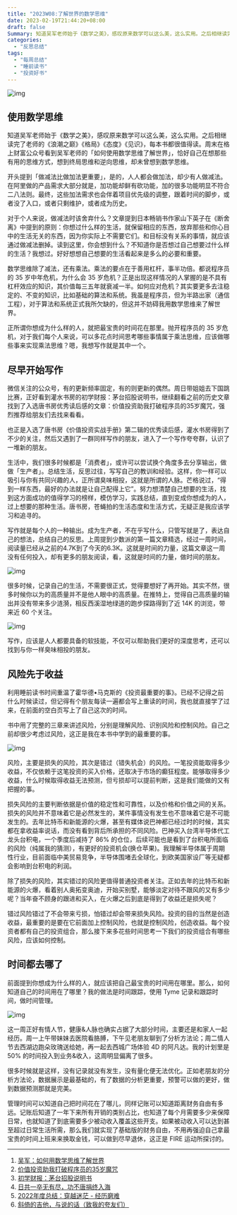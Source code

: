 ```yaml
---
title: "2023W08:了解世界的数学思维"
date: 2023-02-19T21:44:20+08:00
draft: false
Summary: 知道吴军老师始于《数学之美》，感叹原来数学可以这么美，这么实用。之后相继读完了老师的《浪潮之巅》《格局》《态度》《见识》，每本书都很值得读。周末在格上财富公众号看到吴军老师的「如何使用数学思维了解世界」，恰好自己在想那些有用的思维方式，想到终局思维和逆向思维，却从没想过数学思维，而且最重要的是减法和乘法。
categories:
  - "反思总结"
tags:
  - "每周总结"
  - "睡前读书"
  - "投资好书"
---
```


![img](https://cdn.nlark.com/yuque/0/2023/jpeg/177619/1676813536451-70f77c4c-3be3-4c01-84ef-e38942c27f7d.jpeg)

## 使用数学思维

知道吴军老师始于《数学之美》，感叹原来数学可以这么美，这么实用。之后相继读完了老师的《浪潮之巅》《格局》《态度》《见识》，每本书都很值得读。周末在格上财富公众号看到吴军老师的「如何使用数学思维了解世界」，恰好自己在想那些有用的思维方式，想到终局思维和逆向思维，却未曾想到数学思维。

开头提到「做减法比做加法更重要」，是的，人人都会做加法，却少有人做减法。在阿里做的产品需求大部分就是，加功能却鲜有砍功能，加的很多功能明显不符合二八法则。最终，这些加法需求也会伴着项目优先级的调整，跟着时间的脚步，或者没了入口，或者只剩维护，或者成为历史。

对于个人来说，做减法时该舍弃什么？文章提到日本畅销书作家山下英子在《断舍离》中提到的原则：你想过什么样的生活，就保留相应的东西，放弃那些和你心目中的生活无关的东西，因为你实际上不需要它们。和目标没有关系的事情，就应该通过做减法删掉。读到这里，你会想到什么？不知道你是否想过自己想要过什么样的生活？我想过。好好想想自己想要的生活看起来是多么的必要和重要。

数学思维除了减法，还有乘法。乘法的要点在于善用杠杆，事半功倍。都说程序员的 35 岁中年危机，为什么会 35 岁危机？正是出现这样情况的人掌握的是不具有杠杆效应的知识，其价值每三五年就衰减一半。如何应对危机？其实要更多去注稳定的、不变的知识，比如基础的算法和系统。我虽是程序员，但为半路出家（通信工程），对于算法和系统正式我所欠缺的，但这并不妨碍我用数学思维来了解世界。

正所谓你想成为什么样的人，就把最宝贵的时间花在那里。抛开程序员的 35 岁危机，对于我们每个人来说，可以多花点时间思考哪些事情属于乘法思维，应该做哪些事来实现乘法思维？嗯，我想写作就是其中一个。

## 尽早开始写作

微信关注的公众号，有的更新频率固定，有的则更新的偶然。周日带姐姐去下国跳比赛，正好看到灌水书房的初学财报：茅台招股说明书，继续翻看之前的历史文章找到了入选唐书房优秀读后感的文章：价值投资助我打破程序员的35岁魔咒，强烈推荐给朋友们去找来看看。

也正是入选了唐书房《价值投资实战手册》第二辑的优秀读后感，灌水书房得到了不少的关注，然后又遇到了一群同样写作的朋友，进入了一个写作夸夸群，认识了一堆新的朋友。

生活中，我们很多时候都是「消费者」，或许可以尝试换个角度多去分享输出，做做「生产者」。总结生活，反思过往，写写自己的教训和经验。这样，你一样可以吸引与你有共同兴趣的人，正所谓臭味相投，这就是所谓的人脉。芒格说过，“得到一样东西，最好的办法就是让自己配得上它”。努力想清楚自己想要的生活，找到这方面成功的值得学习的榜样，模仿学习，实践总结，直到变成你想成为的人，过上想要的那种生活。唐书房，苍蝇拍的生活态度和生活方式，无疑正是我应该学习和追寻的。

写作就是每个人的一种输出。成为生产者，不在乎写什么，只管写就是了，表达自己的想法，总结自己的反思。上周提到少数派的第一篇文章精选，经过一周时间，阅读量已经从之前的4.7K到了今天的6.3K。这就是时间的力量，这篇文章这一周没有任何投入，却有更多的朋友阅读，看，这就是时间的力量，做时间的朋友。

![img](https://cdn.nlark.com/yuque/0/2023/png/177619/1676803279322-86a1ebf2-bd6c-413b-8b5f-aa4b7da68251.png)

很多时候，记录自己的生活，不需要很正式，觉得要想好了再开始。其实不然，很多时候你以为的高质量并不是他人眼中的高质量。在推特上，觉得自己高质量的输出并没有带来多少涟漪，相反西溪湿地绿道的跑步探路得到了近 14K 的浏览，带来近 60 个关注。

![img](https://cdn.nlark.com/yuque/0/2023/png/177619/1676803860298-19c187f4-4aca-4dc3-be91-f1b4c9a4908a.png)

写作，应该是人人都要具备的软技能，不仅可以帮助我们更好的深度思考，还可以找到与你一样臭味相投的朋友。

## 风险先于收益

利用睡前读书时间重温了霍华德•马克斯的《投资最重要的事》。已经不记得之前什么时候读过，但记得有个朋友每读一遍都会写上重读的时间，我也就直接学了过来，在前面的空白页写上了自己这次的时间。

书中用了完整的三章来讲述风险，分别是理解风险、识别风险和控制风险。自己之前却很少考虑过风险，这正是我在本书中学到的最重要的事。

![img](https://cdn.nlark.com/yuque/0/2023/png/177619/1676813841839-eacc591b-7529-4d6d-8d5b-5a1716666507.png)

风险，主要是损失的风险，其次是错过（错失机会）的风险。一笔投资能取得多少收益，不仅依赖于这笔投资的买入价格，还取决于市场的癫狂程度。能够取得多少收益，什么时候取得收益无法预测，但亏损却可以提前判断，这是我们能做的又有把握的事。

损失风险的主要判断依据是价值的稳定性和可靠性，以及价格和价值之间的关系。损失的风险并不意味着它是必然发生的，某件事情没有发生也不意味着它是不可能发生的。去年比特币和新能源的火爆，甚至有媒体说巴神都已经过时的时候，其实都在拿收益率说话，而没有看到背后所承担的不同风险。巴神买入台湾半导体代工龙头台积电，一个季度后减持了 86% 的仓位，后续可能也是看到了台积电所面临的风险（纯属我的猜测），有更好的投资机会(换仓苹果)。我理解半导体属于周期性行业，目前面临中美贸易竞争，半导体围堵去全球化，到欧美国家设厂等无疑都会影响到台积电的利润。

除了损失的风险，其实错过的风险更值得普通投资者关注。正如去年的比特币和新能源的火爆，看着别人奥拓变奥迪，开始买别墅，能够淡定对待不跟风的又有多少呢？当年奋不顾身的跟进和买入，在火爆之后到底是得到了收益还是损失呢？

错过风险错过了不会带来亏损，怕错过却会带来损失风险。投资的目的当然是创造收益，最重要的是要在它前面加上控制风险，也就是控制风险，创造收益。每个投资者都有自己的投资组合，那么接下来多花些时间思考一下我们的投资组合有哪些风险，应该如何控制。

## 时间都去哪了

前面提到你想成为什么样的人，就应该把自己最宝贵的时间用在哪里。那么，如何知道自己的时间用在了哪里？我的做法是时间跟踪，使用 Tyme 记录和跟踪时间，做时间管理。

![img](https://cdn.nlark.com/yuque/0/2023/png/177619/1676816157327-9c06d355-b35f-4e1a-8088-a0cdb2e4c51c.png)

这一周正好有情人节，健康&人脉也确实占据了大部分时间，主要还是和家人一起经历。周一上午带妹妹去医院看胳膊，下午见老朋友聊到了分析方法论；周二情人节去西湖边跑朵玫瑰送给她，再一起去西城广场体验 4D 的阿凡达。我的计划里是 50% 的时间投入到业务&收入，这周明显偏离了很多。

很多时候就是这样，没有记录就没有发生，没有量化便无法优化。正如老朋友的分析方法论，数据展示是最基础的，有了数据的分析更重要，预警可以做的更好，做到数据预测那就是完美。

管理时间可以知道自己把时间花在了哪儿，同样记账可以知道距离财务自由有多远。记账后知道了一年下来所有开销的类别占比，也知道了每个月需要多少来保障日常，也就知道了到底需要多少被动收入覆盖这些开支。如果被动收入可以达到甚至超过日常生活所需，那么我们就实现了基础版的财务自由，不用再强迫自己拿最宝贵的时间上班来来换取金钱，可以做到尽早退休，这正是 FIRE 运动所探讨的。

------

1. [吴军：如何用数学思维了解世界](https://mp.weixin.qq.com/s/unh7VOnEedcFEIztoOLaUQ)
2. [价值投资助我打破程序员的35岁魔咒](https://mp.weixin.qq.com/s/M75X2t87dZSVzuKiRx8hNA)
3. [初学财报：茅台招股说明书](https://mp.weixin.qq.com/s/smywwlm-MOk418L7wkELWQ)
4. [日共一卒无有尽，功不唐捐终入海](https://mp.weixin.qq.com/s/xQGX0xAIId2ZGmMR5F63bA)
5. [2022年度总结：穿越迷茫 - 经历磨难](https://mp.weixin.qq.com/s/du2Rzc9P2CntEQG30SgHBA)
6. [斜倚的吉他，与说的话（致我的夸友们）](https://mp.weixin.qq.com/s/_N2NYgWpYTwbbaAfmIn78g)